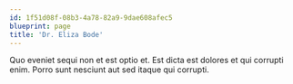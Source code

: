 ```yaml
---
id: 1f51d08f-08b3-4a78-82a9-9dae608afec5
blueprint: page
title: 'Dr. Eliza Bode'
---
```

Quo eveniet sequi non et est optio et. Est dicta est dolores et qui corrupti enim. Porro sunt nesciunt aut sed itaque qui corrupti.